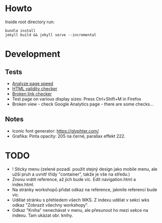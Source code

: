 # Howto

Inside root directory run:

```
bundle install
jekyll build && jekyll serve --incremental
```

# Development

## Tests

- [Analyze page speed](https://developers.google.com/speed/pagespeed/insights/)
- [HTML validity checker](https://validator.w3.org)
- [Broken link checker](https://www.drlinkcheck.com/)
- Test page on various display sizes: Press Ctrl+Shift+M in Firefox
- Broken view - check Google Analytics page - there are some checks...

## Notes

- Iconic font generator: https://glyphter.com/
- Grafika: Pinta opacity: 205 na černé, parallax effekt 222.

# TODO

- ! Sticky menu (zelené pozadí. použít stejný design jako mobile menu, ale užší pruh a uvnitř třídy "container", takže je vše na středu.)
- Znovu vrátit reference, až jich bude víc. Edit navigation.html a index.html.
- Na stránky workshopů přidat odkaz na reference, jakmile referencí bude víc.
- Udělat stránku s přehledem všech WKS. Z indexu udělat v sekci wks odkaz "Zobrazit všechny workshopy".
- Odkaz "Kniha" nenechávat v menu, ale přesunout ho mezi sekce na indexu. Tam ukázat obr. knihy.
